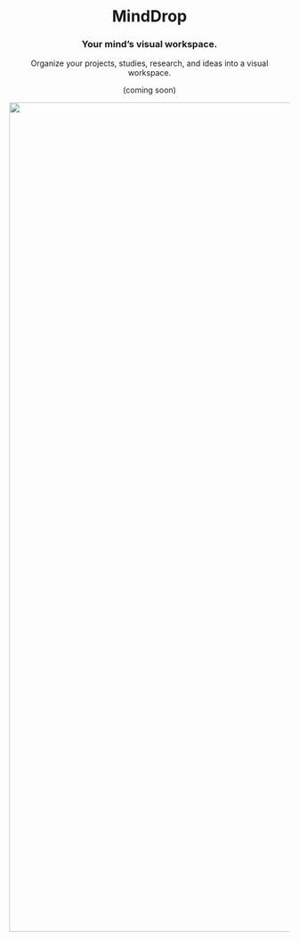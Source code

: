 <div align="center">
  <h1>MindDrop</h1>
  <h3>Your mind’s visual workspace.</h3>

  <p>Organize your projects, studies, research, and ideas into a visual workspace.</p>
  
  <p>(coming soon)</p>

<img width="1492" alt="screenshot" src="https://user-images.githubusercontent.com/1728027/135835811-ac78dbe8-9089-468b-a7f6-06bfc9a25b16.png">  
</div>
